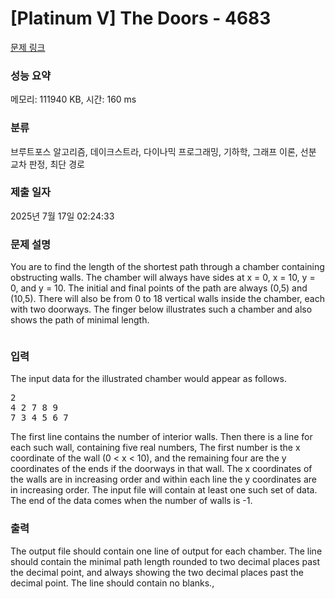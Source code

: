 # [Platinum V] The Doors - 4683 

[문제 링크](https://www.acmicpc.net/problem/4683) 

### 성능 요약

메모리: 111940 KB, 시간: 160 ms

### 분류

브루트포스 알고리즘, 데이크스트라, 다이나믹 프로그래밍, 기하학, 그래프 이론, 선분 교차 판정, 최단 경로

### 제출 일자

2025년 7월 17일 02:24:33

### 문제 설명

<p>You are to find the length of the shortest path through a chamber containing obstructing walls. The chamber will always have sides at x = 0, x = 10, y = 0, and y = 10. The initial and final points of the path are always (0,5) and (10,5). There will also be from 0 to 18 vertical walls inside the chamber, each with two doorways. The finger below illustrates such a chamber and also shows the path of minimal length.</p>

<p><img alt="" src="https://onlinejudgeimages.s3.amazonaws.com/problem/4683/1556_1.jpg.gif"></p>

### 입력 

 <p>The input data for the illustrated chamber would appear as follows.</p>

<pre>2
4 2 7 8 9
7 3 4 5 6 7</pre>

<p>The first line contains the number of interior walls. Then there is a line for each such wall, containing five real numbers, The first number is the x coordinate of the wall (0 < x < 10), and the remaining four are the y coordinates of the ends if the doorways in that wall. The x coordinates of the walls are in increasing order and within each line the y coordinates are in increasing order. The input file will contain at least one such set of data. The end of the data comes when the number of walls is -1.</p>

### 출력 

 <p>The output file should contain one line of output for each chamber. The line should contain the minimal path length rounded to two decimal places past the decimal point, and always showing the two decimal places past the decimal point. The line should contain no blanks.,</p>

